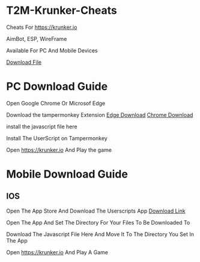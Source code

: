 # T2M-Krunker-Cheats

Cheats For https://krunker.io

AimBot, ESP, WireFrame

Available For PC And Mobile Devices

[Download File](https://github.com/t2k-official/T2M-Krunker-Cheats/releases/download/v1.0.0/T2M_Krunker_Mod.js)

# PC Download Guide
Open Google Chrome Or Microsof Edge

Download the tampermonkey Extension [Edge Download](https://microsoftedge.microsoft.com/addons/detail/tampermonkey/iikmkjmpaadaobahmlepeloendndfphd) [Chrome Download](https://chromewebstore.google.com/detail/tampermonkey/dhdgffkkebhmkfjojejmpbldmpobfkfo)

install the javascript file here 

Install The UserScript on Tampermonkey

Open https://krunker.io And Play the game

# Mobile Download Guide
## IOS
Open The App Store And Download The Userscripts App [Download Link](https://apps.apple.com/app/userscripts/id1463298887)

Open The App And Set The Directory For Your Files To Be Downloaded To 

Download The Javascript File Here And Move It To The Directory You Set In The App

Open https://krunker.io And Play A Game
